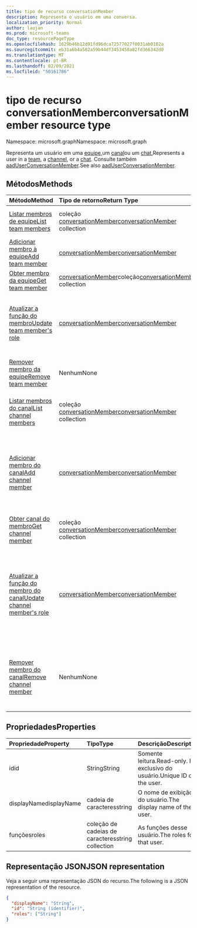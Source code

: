 ```yaml
---
title: tipo de recurso conversationMember
description: Representa o usuário em uma conversa.
localization_priority: Normal
author: laujan
ms.prod: microsoft-teams
doc_type: resourcePageType
ms.openlocfilehash: 1629b46b12d91fd96dca72577027f0031ab0102a
ms.sourcegitcommit: eb31a6b4a582a59b44df3453450a82fd366342d0
ms.translationtype: MT
ms.contentlocale: pt-BR
ms.lasthandoff: 02/09/2021
ms.locfileid: "50161786"
---
```

# <a name="conversationmember-resource-type"></a><span data-ttu-id="ab1aa-103">tipo de recurso conversationMember</span><span class="sxs-lookup"><span data-stu-id="ab1aa-103">conversationMember resource type</span></span>

<span data-ttu-id="ab1aa-104">Namespace: microsoft.graph</span><span class="sxs-lookup"><span data-stu-id="ab1aa-104">Namespace: microsoft.graph</span></span>

<span data-ttu-id="ab1aa-105">Representa um usuário em uma [equipe,](team.md)um [canal](channel.md)ou um [chat.](chat.md)</span><span class="sxs-lookup"><span data-stu-id="ab1aa-105">Represents a user in a [team](team.md), a [channel](channel.md), or a [chat](chat.md).</span></span>
<span data-ttu-id="ab1aa-106">Consulte também [aadUserConversationMember](aaduserconversationmember.md).</span><span class="sxs-lookup"><span data-stu-id="ab1aa-106">See also [aadUserConversationMember](aaduserconversationmember.md).</span></span>

## <a name="methods"></a><span data-ttu-id="ab1aa-107">Métodos</span><span class="sxs-lookup"><span data-stu-id="ab1aa-107">Methods</span></span>

| <span data-ttu-id="ab1aa-108">Método</span><span class="sxs-lookup"><span data-stu-id="ab1aa-108">Method</span></span>       | <span data-ttu-id="ab1aa-109">Tipo de retorno</span><span class="sxs-lookup"><span data-stu-id="ab1aa-109">Return Type</span></span>  |<span data-ttu-id="ab1aa-110">Descrição</span><span class="sxs-lookup"><span data-stu-id="ab1aa-110">Description</span></span>|
|:---------------|:--------|:----------|
|[<span data-ttu-id="ab1aa-111">Listar membros de equipe</span><span class="sxs-lookup"><span data-stu-id="ab1aa-111">List team members</span></span>](../api/team-list-members.md)|<span data-ttu-id="ab1aa-112">coleção [conversationMember](../resources/conversationmember.md)</span><span class="sxs-lookup"><span data-stu-id="ab1aa-112">[conversationMember](../resources/conversationmember.md) collection</span></span>|<span data-ttu-id="ab1aa-113">Obtenha a lista de membros nessa equipe.</span><span class="sxs-lookup"><span data-stu-id="ab1aa-113">Get the list of members in the team.</span></span>|
|[<span data-ttu-id="ab1aa-114">Adicionar membro à equipe</span><span class="sxs-lookup"><span data-stu-id="ab1aa-114">Add team member</span></span>](../api/team-post-members.md)|[<span data-ttu-id="ab1aa-115">conversationMember</span><span class="sxs-lookup"><span data-stu-id="ab1aa-115">conversationMember</span></span>](../resources/conversationmember.md)|<span data-ttu-id="ab1aa-116">Adicione um novo membro à equipe.</span><span class="sxs-lookup"><span data-stu-id="ab1aa-116">Add a new member to the team.</span></span>|
|[<span data-ttu-id="ab1aa-117">Obter membro da equipe</span><span class="sxs-lookup"><span data-stu-id="ab1aa-117">Get team member</span></span>](../api/team-get-members.md) | <span data-ttu-id="ab1aa-118">[conversationMember](conversationmember.md)coleção</span><span class="sxs-lookup"><span data-stu-id="ab1aa-118">[conversationMember](conversationmember.md) collection</span></span> | <span data-ttu-id="ab1aa-119">Obtenha um membro na equipe.</span><span class="sxs-lookup"><span data-stu-id="ab1aa-119">Get a member in the team.</span></span>|
|[<span data-ttu-id="ab1aa-120">Atualizar a função do membro</span><span class="sxs-lookup"><span data-stu-id="ab1aa-120">Update team member's role</span></span>](../api/team-update-members.md)|[<span data-ttu-id="ab1aa-121">conversationMember</span><span class="sxs-lookup"><span data-stu-id="ab1aa-121">conversationMember</span></span>](../resources/conversationmember.md)|<span data-ttu-id="ab1aa-122">Alterar um membro para um proprietário ou voltar para um membro regular.</span><span class="sxs-lookup"><span data-stu-id="ab1aa-122">Change a member to an owner or back to a regular member.</span></span>|
|[<span data-ttu-id="ab1aa-123">Remover membro da equipe</span><span class="sxs-lookup"><span data-stu-id="ab1aa-123">Remove team member</span></span>](../api/team-delete-members.md)|<span data-ttu-id="ab1aa-124">Nenhum</span><span class="sxs-lookup"><span data-stu-id="ab1aa-124">None</span></span>|<span data-ttu-id="ab1aa-125">Remova um membro existente da equipe.</span><span class="sxs-lookup"><span data-stu-id="ab1aa-125">Remove an existing member from the team.</span></span>|
|[<span data-ttu-id="ab1aa-126">Listar membros do canal</span><span class="sxs-lookup"><span data-stu-id="ab1aa-126">List channel members</span></span>](../api/channel-list-members.md) | <span data-ttu-id="ab1aa-127">coleção [conversationMember](conversationmember.md)</span><span class="sxs-lookup"><span data-stu-id="ab1aa-127">[conversationMember](conversationmember.md) collection</span></span> | <span data-ttu-id="ab1aa-128">Obter a lista de todos os membros em um canal.</span><span class="sxs-lookup"><span data-stu-id="ab1aa-128">Get the list of all members in a channel.</span></span>|
|[<span data-ttu-id="ab1aa-129">Adicionar membro do canal</span><span class="sxs-lookup"><span data-stu-id="ab1aa-129">Add channel member</span></span>](../api/channel-post-members.md) | [<span data-ttu-id="ab1aa-130">conversationMember</span><span class="sxs-lookup"><span data-stu-id="ab1aa-130">conversationMember</span></span>](conversationmember.md) | <span data-ttu-id="ab1aa-131">Adicionar um membro a um canal.</span><span class="sxs-lookup"><span data-stu-id="ab1aa-131">Add a member to a channel.</span></span> <span data-ttu-id="ab1aa-132">Suportado só para o`channel`com MembershipType de.`private`</span><span class="sxs-lookup"><span data-stu-id="ab1aa-132">Only supported for `channel`with membershipType of `private`.</span></span>|
|[<span data-ttu-id="ab1aa-133">Obter canal do membro</span><span class="sxs-lookup"><span data-stu-id="ab1aa-133">Get channel member</span></span>](../api/channel-get-members.md) | <span data-ttu-id="ab1aa-134">coleção [conversationMember](conversationmember.md)</span><span class="sxs-lookup"><span data-stu-id="ab1aa-134">[conversationMember](conversationmember.md) collection</span></span> | <span data-ttu-id="ab1aa-135">Obtenha um membro em um canal.</span><span class="sxs-lookup"><span data-stu-id="ab1aa-135">Get a member in a channel.</span></span>|
|[<span data-ttu-id="ab1aa-136">Atualizar a função do membro do canal</span><span class="sxs-lookup"><span data-stu-id="ab1aa-136">Update channel member's role</span></span>](../api/channel-update-members.md) | [<span data-ttu-id="ab1aa-137">conversationMember</span><span class="sxs-lookup"><span data-stu-id="ab1aa-137">conversationMember</span></span>](conversationmember.md) | <span data-ttu-id="ab1aa-138">Atualize as propriedades de um membro do canal.</span><span class="sxs-lookup"><span data-stu-id="ab1aa-138">Update the properties of a member of the channel.</span></span> <span data-ttu-id="ab1aa-139">Suportado só para o canal com MembershipType de`private`.</span><span class="sxs-lookup"><span data-stu-id="ab1aa-139">Only supported for channel with membershipType of `private`.</span></span>|
|[<span data-ttu-id="ab1aa-140">Remover membro do canal</span><span class="sxs-lookup"><span data-stu-id="ab1aa-140">Remove channel member</span></span>](../api/channel-delete-members.md) | <span data-ttu-id="ab1aa-141">Nenhum</span><span class="sxs-lookup"><span data-stu-id="ab1aa-141">None</span></span> | <span data-ttu-id="ab1aa-142">Exclua um membro de um canal.</span><span class="sxs-lookup"><span data-stu-id="ab1aa-142">Delete a member from a channel.</span></span> <span data-ttu-id="ab1aa-143">Suportado só com o `channelType` de `private`.</span><span class="sxs-lookup"><span data-stu-id="ab1aa-143">Only supported for `channelType` of `private`.</span></span>|

## <a name="properties"></a><span data-ttu-id="ab1aa-144">Propriedades</span><span class="sxs-lookup"><span data-stu-id="ab1aa-144">Properties</span></span>

| <span data-ttu-id="ab1aa-145">Propriedade</span><span class="sxs-lookup"><span data-stu-id="ab1aa-145">Property</span></span>   | <span data-ttu-id="ab1aa-146">Tipo</span><span class="sxs-lookup"><span data-stu-id="ab1aa-146">Type</span></span> |<span data-ttu-id="ab1aa-147">Descrição</span><span class="sxs-lookup"><span data-stu-id="ab1aa-147">Description</span></span>|
|:---------------|:--------|:----------|
|<span data-ttu-id="ab1aa-148">id</span><span class="sxs-lookup"><span data-stu-id="ab1aa-148">id</span></span>|<span data-ttu-id="ab1aa-149">String</span><span class="sxs-lookup"><span data-stu-id="ab1aa-149">String</span></span>| <span data-ttu-id="ab1aa-150">Somente leitura.</span><span class="sxs-lookup"><span data-stu-id="ab1aa-150">Read-only.</span></span> <span data-ttu-id="ab1aa-151">ID exclusivo do usuário.</span><span class="sxs-lookup"><span data-stu-id="ab1aa-151">Unique ID of the user.</span></span>|
|<span data-ttu-id="ab1aa-152">displayName</span><span class="sxs-lookup"><span data-stu-id="ab1aa-152">displayName</span></span>| <span data-ttu-id="ab1aa-153">cadeia de caracteres</span><span class="sxs-lookup"><span data-stu-id="ab1aa-153">string</span></span> | <span data-ttu-id="ab1aa-154">O nome de exibição do usuário.</span><span class="sxs-lookup"><span data-stu-id="ab1aa-154">The display name of the user.</span></span> |
|<span data-ttu-id="ab1aa-155">funções</span><span class="sxs-lookup"><span data-stu-id="ab1aa-155">roles</span></span>| <span data-ttu-id="ab1aa-156">coleção de cadeias de caracteres</span><span class="sxs-lookup"><span data-stu-id="ab1aa-156">string collection</span></span> | <span data-ttu-id="ab1aa-157">As funções desse usuário.</span><span class="sxs-lookup"><span data-stu-id="ab1aa-157">The roles for that user.</span></span> |

## <a name="json-representation"></a><span data-ttu-id="ab1aa-158">Representação JSON</span><span class="sxs-lookup"><span data-stu-id="ab1aa-158">JSON representation</span></span>

<span data-ttu-id="ab1aa-159">Veja a seguir uma representação JSON do recurso.</span><span class="sxs-lookup"><span data-stu-id="ab1aa-159">The following is a JSON representation of the resource.</span></span>

<!-- {
  "blockType": "resource",
  "optionalProperties": [

  ],
  "@odata.type": "microsoft.graph.conversationMember",
  "keyProperty": "id"
}-->

```json
{
  "displayName": "String",
  "id": "String (identifier)",
  "roles": ["String"]
}
```

<!-- uuid: 16cd6b66-4b1a-43a1-adaf-3a886856ed98
2019-02-04 14:57:30 UTC -->
<!-- {
  "type": "#page.annotation",
  "description": "conversationMember resource",
  "keywords": "",
  "section": "documentation",
  "tocPath": ""
}-->

